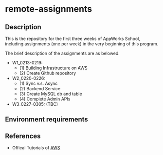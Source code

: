 # remote-assignments

## Description

This is the repository for the first three weeks of AppWorks School, including assignments (one per week) in the very beginning of this program.

The brief description of the assignments are as belowed:
- W1_0213-0219: 
    - (1) Building Infrastructure on AWS
    - (2) Create Github repository
- W2_0220-0226: 
    - (1) Sync v.s. Async
    - (2) Backend Service
    - (3) Create MySQL db and table
    - (4) Complete Admin APIs
- W3_0227-0305: (TBC)

## Environment requirements


## References
- Offical Tutorials of [AWS](https://aws.amazon.com/tw/) 